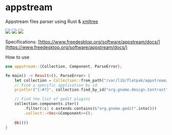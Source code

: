 # appstream
Appstream files parser using Rust & [xmltree](https://docs.rs/xmltree/)

[![](https://docs.rs/appstream/badge.svg)](https://docs.rs/appstream/) [![](https://img.shields.io/crates/v/appstream)](https://crates.io/crates/appstream) ![](https://github.com/bilelmoussaoui/appstream/workflows/CI/badge.svg)

Specifications: [https://www.freedesktop.org/software/appstream/docs/](https://www.freedesktop.org/software/appstream/docs/)


How to use
```rust
use appstream::{Collection, Component, ParseError};

fn main() -> Result<(), ParseError> {
    let collection = Collection::from_path("/var/lib/flatpak/appstream/flathub/x86_64/active/appstream.xml".into())?;
    // Find a specific application by id
    println!("{:#?}", collection.find_by_id("org.gnome.design.Contrast".into()));

    // Find the list of gedit plugins
    collection.components.iter()
        .filter(|c| c.extends.contains(&"org.gnome.gedit".into()))
        .collect::<Vec<&Component>>();
        
    Ok(())
}
``` 